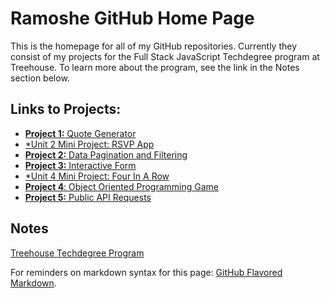 # Ramoshe GitHub Home Page

This is the homepage for all of my GitHub repositories. Currently they consist of my projects for the Full Stack JavaScript Techdegree program at Treehouse. To learn more about the program, see the link in the Notes section below.


## Links to Projects:
 - [**Project 1:** Quote Generator](http://g.ramoshe.com/proj1-quoteGenerator/)
 - [*Unit 2 Mini Project: RSVP App](http://g.ramoshe.com/unit2-RSVPapp/)
 - [**Project 2:** Data Pagination and Filtering](http://g.ramoshe.com/proj2-dataPagAndFilter)
 - [**Project 3:** Interactive Form](http://g.ramoshe.com/proj3-interactiveForm)
 - [*Unit 4 Mini Project: Four In A Row](http://g.ramoshe.com/unit4-fourInARow/)
 - [**Project 4**: Object Oriented Programming Game](http://g.ramoshe.com/proj4-OOPGame)
 - [**Project 5:** Public API Requests](http://g.ramoshe.com/proj5-publicAPIRequests)


## Notes
[Treehouse Techdegree Program](https://teamtreehouse.com/techdegree)

For reminders on markdown syntax for this page:
[GitHub Flavored Markdown](https://guides.github.com/features/mastering-markdown/).
